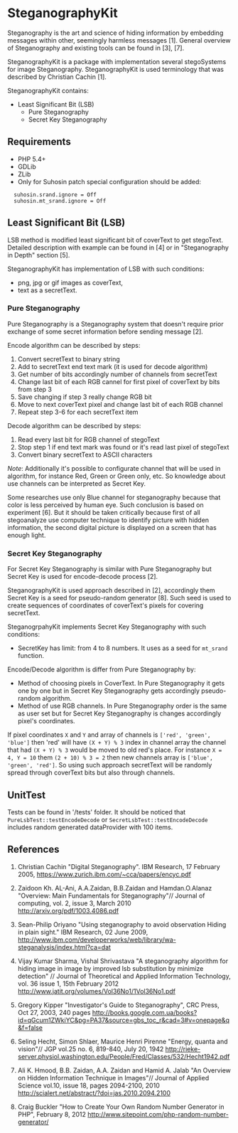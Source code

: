 SteganographyKit
================
Steganography is the art and science of hiding information by embedding messages within other, seemingly harmless messages [1].
General overview of Steganography and existing tools can be found in [3], [7].

SteganographyKit is a package with implementation several stegoSystems for image Steganography.
SteganographyKit is used terminology that was described by Christian Cachin [1].

SteganographyKit contains:
* Least Significant Bit (LSB) 
  * Pure Steganography 
  * Secret Key Steganography 

Requirements
------------
* PHP 5.4+
* GDLib
* ZLib
* Only for Suhosin patch special configuration should be added:
```
  suhosin.srand.ignore = Off
  suhosin.mt_srand.ignore = Off
```

Least Significant Bit (LSB)
---------------------------
LSB method is modified least significant bit of coverText to get stegoText. 
Detailed description with example can be found in [4] or in "Steganography in Depth" section [5].

SteganographyKit has implementation of LSB with such conditions:
* png, jpg or gif images as coverText,
* text as a secretText.

### Pure Steganography
Pure Steganography is a Steganography system that doesn't require prior exchange of some secret information before sending message [2].
 
Encode algorithm can be described by steps:
  1. Convert secretText to binary string
  2. Add to secretText end text mark (it is used for decode algorithm)
  3. Get number of bits accordingly number of channels from secretText
  4. Change last bit of each RGB cannel for first pixel of coverText by bits from step 3
  5. Save changing if step 3 really change RGB bit
  6. Move to next coverText pixel and change last bit of each RGB channel
  7. Repeat step 3-6 for each secretText item

Decode algorithm can be described by steps:
  1. Read every last bit for RGB channel of stegoText
  2. Stop step 1 if end text mark was found or it's read last pixel of stegoText
  3. Convert binary secretText to ASCII characters

*Note*:
Additionally it's possible to configurate channel that will be used in algorithm, for instance Red, Green or Green only, etc.
So knowledge about use channels can be interpreted as Secret Key. 

Some researches use only Blue channel for steganography because that color is less perceived by human eye. 
Such conclusion is based on experiment [6]. But it should be taken critically because first of all stegoanalyze use computer technique to identify picture 
with hidden information, the second digital picture is displayed on a screen that has enough light.

### Secret Key Steganography
For Secret Key Steganography is similar with Pure Steganography but Secret Key is used for encode-decode process [2].

SteganographyKit is used approach described in [2], accordingly them Secret Key is a seed for pseudo-random generator [8]. 
Such seed is used to create sequences of coordinates of coverText's pixels for covering secretText. 

SteganogrpahyKit implements Secret Key Steganography with such conditions:
* SecretKey has limit: from 4 to 8 numbers. It uses as a seed for `mt_srand` function.

Encode/Decode algorithm is differ from Pure Steganography by:
* Method of choosing pixels in CoverText. In Pure Steganography it gets one by one but in Secret Key Steganography gets accordingly pseudo-random algorithm.
* Method of use RGB channels. In Pure Steganography order is the same as user set but for Secret Key Steganography is changes accordingly pixel's coordinates. 

If pixel coordinates `X` and `Y` and array of channels is `['red', 'green', 'blue']` then 'red' will have `(X + Y) % 3` index in channel array the 
channel that had `(X + Y) % 3` would be moved to old red's place. For instance `X = 4, Y = 10` them `(2 + 10) % 3 = 2` then new channels array is
`['blue', 'green', 'red']`. So using such approach secretText will be randomly spread through coverText bits but also through channels. 
 
UnitTest
--------
Tests can be found in '/tests' folder. 
It should be noticed that `PureLsbTest::testEncodeDecode` or `SecretLsbTest::testEncodeDecode` includes random generated dataProvider with 100 items.

References
----------
1. Christian Cachin "Digital Steganography". IBM Research, 17 February 2005, 
   https://www.zurich.ibm.com/~cca/papers/encyc.pdf

2. Zaidoon Kh. AL-Ani, A.A.Zaidan, B.B.Zaidan and Hamdan.O.Alanaz "Overview: Main Fundamentals for Steganography"//
   Journal of computing, vol. 2, issue 3, March 2010
   http://arxiv.org/pdf/1003.4086.pdf

3. Sean-Philip Oriyano "Using steganography to avoid observation Hiding in plain sight." IBM Research, 02 June 2009,
   http://www.ibm.com/developerworks/web/library/wa-steganalysis/index.html?ca=dat

4. Vijay Kumar Sharma, Vishal Shrivastava "A steganography algorithm for hiding image in image by improved lsb substitution by minimize detection" // 
   Journal of Theoretical and Applied Information Technology, vol. 36 issue 1, 15th February 2012
   http://www.jatit.org/volumes/Vol36No1/1Vol36No1.pdf

5. Gregory Kipper "Investigator's Guide to Steganography", CRC Press, Oct 27, 2003, 240 pages
   http://books.google.com.ua/books?id=qGcum1ZWkiYC&pg=PA37&source=gbs_toc_r&cad=3#v=onepage&q&f=false

6. Seling Hecht, Simon Shlaer, Maurice Henri Pirenne "Energy, quanta and vision"// JGP vol.25 no. 6, 819-840, July 20, 1942
   http://rieke-server.physiol.washington.edu/People/Fred/Classes/532/Hecht1942.pdf

7. Ali K. Hmood, B.B. Zaidan, A.A. Zaidan and Hamid A. Jalab "An Overview on Hidden Information Technique in Images"// Journal of Applied Science vol.10, issue 18, pages 2094-2100, 2010
   http://scialert.net/abstract/?doi=jas.2010.2094.2100

8. Craig Buckler "How to Create Your Own Random Number Generator in PHP", February 8, 2012
   http://www.sitepoint.com/php-random-number-generator/